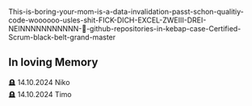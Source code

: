 This-is-boring-your-mom-is-a-data-invalidation-passt-schon-qualitiy-code-woooooo-usles-shit-FICK-DICH-EXCEL-ZWEIII-DREI-NEINNNNNNNNNNN-🖕-github-repositories-in-kebap-case-Certified-Scrum-black-belt-grand-master

## In loving Memory
🪦 14.10.2024 Niko <br>
🪦 14.10.2024 Timo
